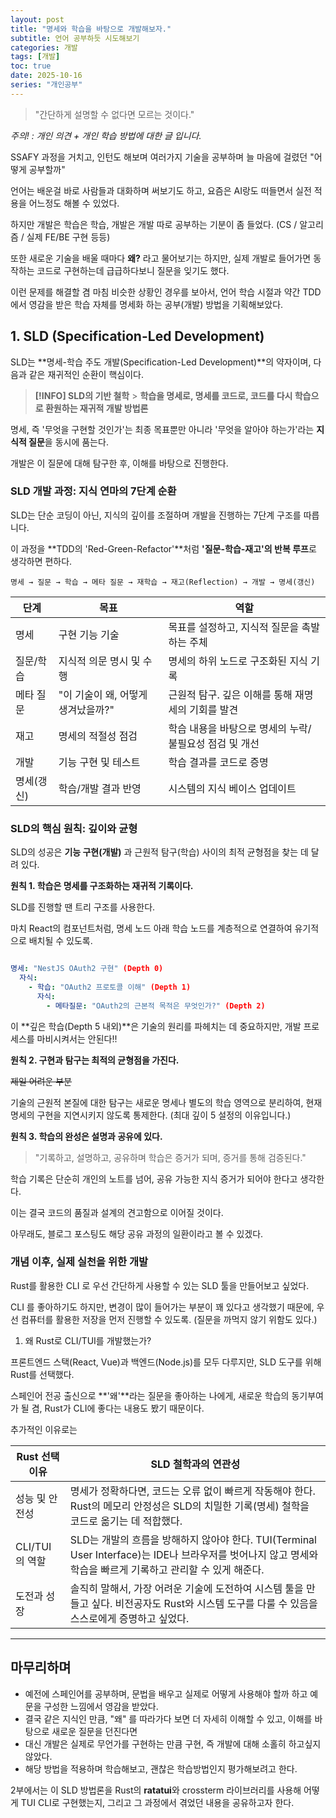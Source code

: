 ```yaml
---
layout: post
title: "명세와 학습을 바탕으로 개발해보자."
subtitle: 언어 공부하듯 시도해보기
categories: 개발
tags: [개발]
toc: true
date: 2025-10-16
series: "개인공부"
---
```


> "간단하게 설명할 수 없다면 모르는 것이다."

_주의! : 개인 의견 + 개인 학습 방법에 대한 글 입니다._

SSAFY 과정을 거치고, 인턴도 해보며 여러가지 기술을 공부하며 늘 마음에 걸렸던 "어떻게 공부할까"

언어는 배운걸 바로 사람들과 대화하며 써보기도 하고, 요즘은 AI랑도 떠들면서 실전 적용을 어느정도 해볼 수 있었다.

하지만 개발은 학습은 학습, 개발은 개발 따로 공부하는 기분이 좀 들었다. (CS / 알고리즘 / 실제 FE/BE 구현 등등)

또한 새로운 기술을 배울 때마다 **왜?** 라고 물어보기는 하지만, 실제 개발로 들어가면 동작하는 코드로 구현하는데 급급하다보니 질문을 잊기도 했다.

이런 문제를 해결할 겸 마침 비슷한 상황인 경우를 보아서, 언어 학습 시절과 약간 TDD에서 영감을 받은 학습 자체를 명세화 하는 공부(개발) 방법을 기획해보았다.

## 1. SLD (Specification-Led Development)

SLD는 **명세-학습 주도 개발(Specification-Led Development)**의 약자이며, 다음과 같은 재귀적인 순환이 핵심이다.

> **[!INFO] SLD의 기반 철학** > **학습을 명세로, 명세를 코드로, 코드를 다시 학습으로 환원하는 재귀적 개발 방법론**

명세, 즉 '무엇을 구현할 것인가'는 최종 목표뿐만 아니라 '무엇을 알아야 하는가'라는 **지식적 질문**을 동시에 품는다.

개발은 이 질문에 대해 탐구한 후, 이해를 바탕으로 진행한다.

### SLD 개발 과정: 지식 연마의 7단계 순환

SLD는 단순 코딩이 아닌, 지식의 깊이를 조절하며 개발을 진행하는 7단계 구조를 따릅니다.

이 과정을 **TDD의 'Red-Green-Refactor'**처럼 **'질문-학습-재고'의 반복 루프**로 생각하면 편하다.

`명세 → 질문 → 학습 → 메타 질문 → 재학습 → 재고(Reflection) → 개발 → 명세(갱신)`

| 단계       | 목표                               | 역할                                                   |
| ---------- | ---------------------------------- | ------------------------------------------------------ |
| 명세       | 구현 기능 기술                     | 목표를 설정하고, 지식적 질문을 촉발하는 주체           |
| 질문/학습  | 지식적 의문 명시 및 수행           | 명세의 하위 노드로 구조화된 지식 기록                  |
| 메타 질문  | "이 기술이 왜, 어떻게 생겨났을까?" | 근원적 탐구. 깊은 이해를 통해 재명세의 기회를 발견     |
| 재고       | 명세의 적절성 점검                 | 학습 내용을 바탕으로 명세의 누락/불필요성 점검 및 개선 |
| 개발       | 기능 구현 및 테스트                | 학습 결과를 코드로 증명                                |
| 명세(갱신) | 학습/개발 결과 반영                | 시스템의 지식 베이스 업데이트                          |

### SLD의 핵심 원칙: 깊이와 균형

SLD의 성공은 **기능 구현(개발)** 과 근원적 탐구(학습) 사이의 최적 균형점을 찾는 데 달려 있다.

**원칙 1. 학습은 명세를 구조화하는 재귀적 기록이다.**

SLD를 진행할 땐 트리 구조를 사용한다.

마치 React의 컴포넌트처럼, 명세 노드 아래 학습 노드를 계층적으로 연결하여 유기적으로 배치될 수 있도록.

```YAML

명세: "NestJS OAuth2 구현" (Depth 0)
  자식:
    - 학습: "OAuth2 프로토콜 이해" (Depth 1)
      자식:
        - 메타질문: "OAuth2의 근본적 목적은 무엇인가?" (Depth 2)
```

이 **깊은 학습(Depth 5 내외)**은 기술의 원리를 파헤치는 데 중요하지만, 개발 프로세스를 마비시켜서는 안된다!!

**원칙 2. 구현과 탐구는 최적의 균형점을 가진다.**

~~제일 어려운 부분~~

기술의 근원적 본질에 대한 탐구는 새로운 명세나 별도의 학습 영역으로 분리하여, 현재 명세의 구현을 지연시키지 않도록 통제한다. (최대 깊이 5 설정의 이유입니다.)

**원칙 3. 학습의 완성은 설명과 공유에 있다.**

> "기록하고, 설명하고, 공유하며 학습은 증거가 되며, 증거를 통해 검증된다."

학습 기록은 단순히 개인의 노트를 넘어, 공유 가능한 지식 증거가 되어야 한다고 생각한다.

이는 결국 코드의 품질과 설계의 견고함으로 이어질 것이다.

아무래도, 블로그 포스팅도 해당 공유 과정의 일환이라고 볼 수 있겠다.

### 개념 이후, 실제 실천을 위한 개발

Rust를 활용한 CLI 로 우선 간단하게 사용할 수 있는 SLD 툴을 만들어보고 싶었다.

CLI 를 좋아하기도 하지만, 변경이 많이 들어가는 부분이 꽤 있다고 생각했기 때문에, 우선 컴퓨터를 활용한 저장을 먼저 진행할 수 있도록. (질문을 까먹지 않기 위함도 있다.)

1. 왜 Rust로 CLI/TUI를 개발했는가?

프론트엔드 스택(React, Vue)과 백엔드(Node.js)를 모두 다루지만, SLD 도구를 위해 Rust를 선택했다.

스페인어 전공 출신으로 **'왜'**라는 질문을 좋아하는 나에게, 새로운 학습의 동기부여가 될 겸, Rust가 CLI에 좋다는 내용도 봤기 때문이다.

추가적인 이유로는

| Rust 선택 이유 | SLD 철학과의 연관성                                                                                                                                          |
| -------------- | ------------------------------------------------------------------------------------------------------------------------------------------------------------ |
| 성능 및 안전성 | 명세가 정확하다면, 코드는 오류 없이 빠르게 작동해야 한다. Rust의 메모리 안정성은 SLD의 치밀한 기록(명세) 철학을 코드로 옮기는 데 적합했다.                   |
| CLI/TUI의 역할 | SLD는 개발의 흐름을 방해하지 않아야 한다. TUI(Terminal User Interface)는 IDE나 브라우저를 벗어나지 않고 명세와 학습을 빠르게 기록하고 관리할 수 있게 해준다. |
| 도전과 성장    | 솔직히 말해서, 가장 어려운 기술에 도전하여 시스템 툴을 만들고 싶다. 비전공자도 Rust와 시스템 도구를 다룰 수 있음을 스스로에게 증명하고 싶었다.               |

---


## 마무리하며

- 예전에 스페인어를 공부하며, 문법을 배우고 실제로 어떻게 사용해야 할까 하고 예문을 구성한 느낌에서 영감을 받았다.
- 결국 같은 지식인 만큼, "왜" 를 따라가다 보면 더 자세히 이해할 수 있고, 이해를 바탕으로 새로운 질문을 던진다면
- 대신 개발은 실제로 무언가를 구현하는 만큼 구현, 즉 개발에 대해 소홀히 하고싶지 않았다.
- 해당 방법을 적용하며 학습해보고, 괜찮은 학습방법인지 평가해보려고 한다.

2부에서는 이 SLD 방법론을 Rust의 **ratatui**와 crossterm 라이브러리를 사용해 어떻게 TUI CLI로 구현했는지, 그리고 그 과정에서 겪었던 내용을 공유하고자 한다.
